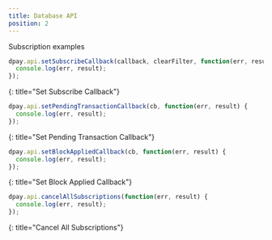 ```yaml
---
title: Database API
position: 2
---
```


Subscription examples

~~~ javascript
dpay.api.setSubscribeCallback(callback, clearFilter, function(err, result) {
  console.log(err, result);
});
~~~
{: title="Set Subscribe Callback"}

~~~ javascript
dpay.api.setPendingTransactionCallback(cb, function(err, result) {
  console.log(err, result);
});
~~~
{: title="Set Pending Transaction Callback"}

~~~ javascript
dpay.api.setBlockAppliedCallback(cb, function(err, result) {
  console.log(err, result);
});
~~~
{: title="Set Block Applied Callback"}

~~~ javascript
dpay.api.cancelAllSubscriptions(function(err, result) {
  console.log(err, result);
});
~~~
{: title="Cancel All Subscriptions"}         
